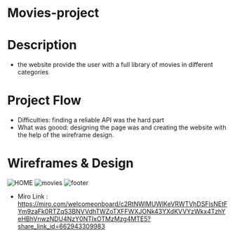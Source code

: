 # Movies-project
# Description
* the website provide the user with a full library of movies in different categories
# Project Flow
* Difficulties: finding a reliable API was the hard part 
* What was goood: designing the page was and creating the website with the help of the wireframe design.
# Wireframes & Design
![HOME](https://user-images.githubusercontent.com/105584546/178679807-80976d15-4767-41c1-bf73-f1c6ec65ce6d.jpg)
![movies](https://user-images.githubusercontent.com/105584546/178680210-54e09ad8-7129-4d3b-907d-5c96eb376741.jpg)
![footer](https://user-images.githubusercontent.com/105584546/178680337-823953ca-3844-4c99-aaf3-7d15e35f7ac0.jpg)


* Miro Link : https://miro.com/welcomeonboard/c2RtNWlMUWlKeVRWTVhDSFlsNEtFYm9zaFk0RTZqS3BNVVdhTWZoTXFFWXJONk43YXdKVVYzWkx4TzhYeHBhVnwzNDU4NzY0NTIxOTMzMzg4MTE5?share_link_id=662943309983
